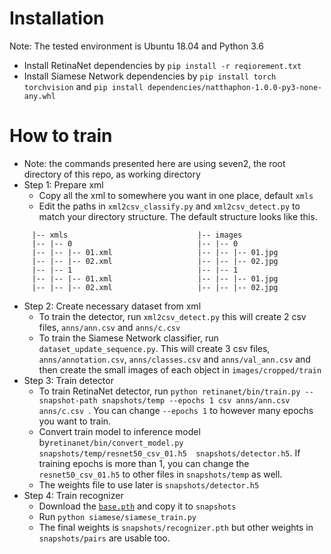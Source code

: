 # Installation
Note: The tested environment is Ubuntu 18.04 and Python 3.6
* Install RetinaNet dependencies by `pip install -r reqiorement.txt`
* Install Siamese Network dependencies by `pip install torch torchvision` and `pip install dependencies/natthaphon-1.0.0-py3-none-any.whl`

# How to train
* Note: the commands presented here are using seven2, the root directory of this repo,  as working directory
* Step 1: Prepare xml
  * Copy all the xml to somewhere you want in one place, default `xmls`
  * Edit the paths in `xml2csv_classify.py` and `xml2csv_detect.py` to match your directory structure. The default structure looks like this.
```
     |-- xmls                             |-- images
     |-- |-- 0                            |-- |-- 0
     |-- |-- |-- 01.xml                   |-- |-- |-- 01.jpg
     |-- |-- |-- 02.xml                   |-- |-- |-- 02.jpg
     |-- |-- 1                            |-- |-- 1
     |-- |-- |-- 01.xml                   |-- |-- |-- 01.jpg
     |-- |-- |-- 02.xml                   |-- |-- |-- 02.jpg
```
* Step 2: Create necessary dataset from xml
  * To train the detector, run `xml2csv_detect.py` this will create 2 csv files, `anns/ann.csv` and `anns/c.csv`
  * To train the Siamese Network classifier, run `dataset_update_sequence.py`. This will create 3 csv files, `anns/annotation.csv`, `anns/classes.csv` and `anns/val_ann.csv` and then create the small images of each object in `images/cropped/train`
* Step 3: Train detector
  * To train RetinaNet detector, run `python retinanet/bin/train.py --snapshot-path snapshots/temp --epochs 1 csv anns/ann.csv anns/c.csv `. You can change `--epochs 1` to however many epochs you want to train.
  * Convert train model to inference model by`retinanet/bin/convert_model.py snapshots/temp/resnet50_csv_01.h5  snapshots/detector.h5`. If training epochs is more than 1, you can change the `resnet50_csv_01.h5` to other files in `snapshots/temp` as well.
  * The weights file to use later is `snapshots/detector.h5`
* Step 4: Train recognizer
   * Download the [`base.pth`](https://drive.google.com/open?id=1k64kFbubZl_xZoX0XgK2qIzaw4C71qJh) and copy it to `snapshots`
   * Run `python siamese/siamese_train.py`
   * The final weights is `snapshots/recognizer.pth` but other weights in `snapshots/pairs` are usable too.